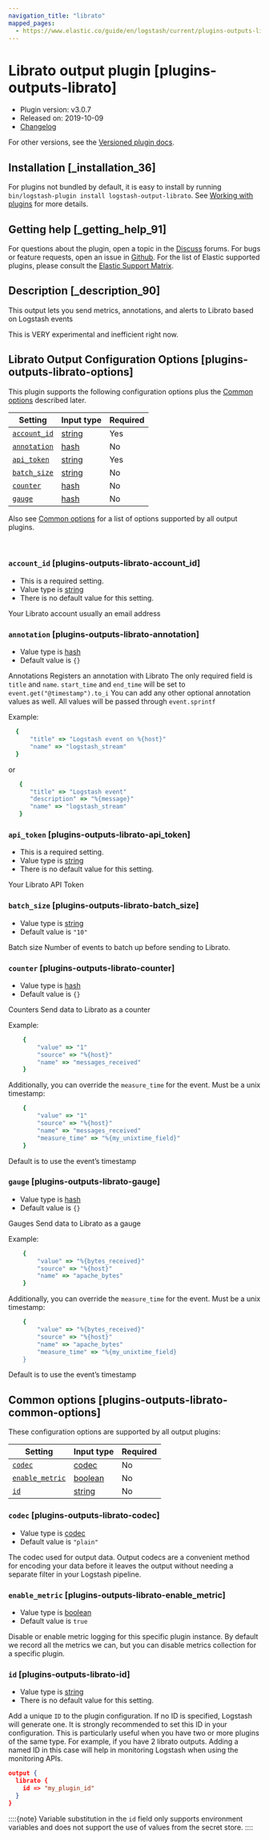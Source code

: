 ```yaml
---
navigation_title: "librato"
mapped_pages:
  - https://www.elastic.co/guide/en/logstash/current/plugins-outputs-librato.html
---
```


# Librato output plugin [plugins-outputs-librato]


* Plugin version: v3.0.7
* Released on: 2019-10-09
* [Changelog](https://github.com/logstash-plugins/logstash-output-librato/blob/v3.0.7/CHANGELOG.md)

For other versions, see the [Versioned plugin docs](/vpr/output-librato-index.md).

## Installation [_installation_36]

For plugins not bundled by default, it is easy to install by running `bin/logstash-plugin install logstash-output-librato`. See [Working with plugins](logstash://reference/working-with-plugins.md) for more details.


## Getting help [_getting_help_91]

For questions about the plugin, open a topic in the [Discuss](http://discuss.elastic.co) forums. For bugs or feature requests, open an issue in [Github](https://github.com/logstash-plugins/logstash-output-librato). For the list of Elastic supported plugins, please consult the [Elastic Support Matrix](https://www.elastic.co/support/matrix#logstash_plugins).


## Description [_description_90]

This output lets you send metrics, annotations, and alerts to Librato based on Logstash events

This is VERY experimental and inefficient right now.


## Librato Output Configuration Options [plugins-outputs-librato-options]

This plugin supports the following configuration options plus the [Common options](plugins-outputs-librato.md#plugins-outputs-librato-common-options) described later.

| Setting | Input type | Required |
| --- | --- | --- |
| [`account_id`](plugins-outputs-librato.md#plugins-outputs-librato-account_id) | [string](introduction.md#string) | Yes |
| [`annotation`](plugins-outputs-librato.md#plugins-outputs-librato-annotation) | [hash](introduction.md#hash) | No |
| [`api_token`](plugins-outputs-librato.md#plugins-outputs-librato-api_token) | [string](introduction.md#string) | Yes |
| [`batch_size`](plugins-outputs-librato.md#plugins-outputs-librato-batch_size) | [string](introduction.md#string) | No |
| [`counter`](plugins-outputs-librato.md#plugins-outputs-librato-counter) | [hash](introduction.md#hash) | No |
| [`gauge`](plugins-outputs-librato.md#plugins-outputs-librato-gauge) | [hash](introduction.md#hash) | No |

Also see [Common options](plugins-outputs-librato.md#plugins-outputs-librato-common-options) for a list of options supported by all output plugins.

 

### `account_id` [plugins-outputs-librato-account_id]

* This is a required setting.
* Value type is [string](introduction.md#string)
* There is no default value for this setting.

Your Librato account usually an email address


### `annotation` [plugins-outputs-librato-annotation]

* Value type is [hash](introduction.md#hash)
* Default value is `{}`

Annotations Registers an annotation with Librato The only required field is `title` and `name`. `start_time` and `end_time` will be set to `event.get("@timestamp").to_i` You can add any other optional annotation values as well. All values will be passed through `event.sprintf`

Example:

```ruby
  {
      "title" => "Logstash event on %{host}"
      "name" => "logstash_stream"
  }
```

or

```ruby
   {
      "title" => "Logstash event"
      "description" => "%{message}"
      "name" => "logstash_stream"
   }
```


### `api_token` [plugins-outputs-librato-api_token]

* This is a required setting.
* Value type is [string](introduction.md#string)
* There is no default value for this setting.

Your Librato API Token


### `batch_size` [plugins-outputs-librato-batch_size]

* Value type is [string](introduction.md#string)
* Default value is `"10"`

Batch size Number of events to batch up before sending to Librato.


### `counter` [plugins-outputs-librato-counter]

* Value type is [hash](introduction.md#hash)
* Default value is `{}`

Counters Send data to Librato as a counter

Example:

```ruby
    {
        "value" => "1"
        "source" => "%{host}"
        "name" => "messages_received"
    }
```

Additionally, you can override the `measure_time` for the event. Must be a unix timestamp:

```ruby
    {
        "value" => "1"
        "source" => "%{host}"
        "name" => "messages_received"
        "measure_time" => "%{my_unixtime_field}"
    }
```

Default is to use the event’s timestamp


### `gauge` [plugins-outputs-librato-gauge]

* Value type is [hash](introduction.md#hash)
* Default value is `{}`

Gauges Send data to Librato as a gauge

Example:

```ruby
    {
        "value" => "%{bytes_received}"
        "source" => "%{host}"
        "name" => "apache_bytes"
    }
```

Additionally, you can override the `measure_time` for the event. Must be a unix timestamp:

```ruby
    {
        "value" => "%{bytes_received}"
        "source" => "%{host}"
        "name" => "apache_bytes"
        "measure_time" => "%{my_unixtime_field}
    }
```

Default is to use the event’s timestamp



## Common options [plugins-outputs-librato-common-options]

These configuration options are supported by all output plugins:

| Setting | Input type | Required |
| --- | --- | --- |
| [`codec`](plugins-outputs-librato.md#plugins-outputs-librato-codec) | [codec](logstash://reference/configuration-file-structure.md#codec) | No |
| [`enable_metric`](plugins-outputs-librato.md#plugins-outputs-librato-enable_metric) | [boolean](logstash://reference/configuration-file-structure.md#boolean) | No |
| [`id`](plugins-outputs-librato.md#plugins-outputs-librato-id) | [string](logstash://reference/configuration-file-structure.md#string) | No |

### `codec` [plugins-outputs-librato-codec]

* Value type is [codec](logstash://reference/configuration-file-structure.md#codec)
* Default value is `"plain"`

The codec used for output data. Output codecs are a convenient method for encoding your data before it leaves the output without needing a separate filter in your Logstash pipeline.


### `enable_metric` [plugins-outputs-librato-enable_metric]

* Value type is [boolean](logstash://reference/configuration-file-structure.md#boolean)
* Default value is `true`

Disable or enable metric logging for this specific plugin instance. By default we record all the metrics we can, but you can disable metrics collection for a specific plugin.


### `id` [plugins-outputs-librato-id]

* Value type is [string](logstash://reference/configuration-file-structure.md#string)
* There is no default value for this setting.

Add a unique `ID` to the plugin configuration. If no ID is specified, Logstash will generate one. It is strongly recommended to set this ID in your configuration. This is particularly useful when you have two or more plugins of the same type. For example, if you have 2 librato outputs. Adding a named ID in this case will help in monitoring Logstash when using the monitoring APIs.

```json
output {
  librato {
    id => "my_plugin_id"
  }
}
```

::::{note} 
Variable substitution in the `id` field only supports environment variables and does not support the use of values from the secret store.
::::




